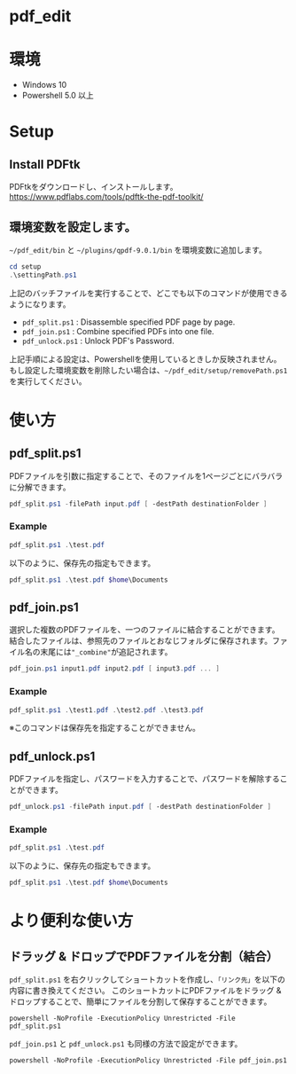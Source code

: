# pdf_edit

# 環境

- Windows 10
- Powershell 5.0 以上

# Setup

## Install PDFtk

PDFtkをダウンロードし、インストールします。
https://www.pdflabs.com/tools/pdftk-the-pdf-toolkit/

## 環境変数を設定します。

```~/pdf_edit/bin``` と ```~/plugins/qpdf-9.0.1/bin``` を環境変数に追加します。

```powershell
cd setup
.\settingPath.ps1
```

上記のバッチファイルを実行することで、どこでも以下のコマンドが使用できるようになります。

- ```pdf_split.ps1``` : Disassemble specified PDF page by page.
- ```pdf_join.ps1``` : Combine specified PDFs into one file.
- ```pdf_unlock.ps1``` : Unlock PDF's Password.

上記手順による設定は、Powershellを使用しているときしか反映されません。
もし設定した環境変数を削除したい場合は、```~/pdf_edit/setup/removePath.ps1``` を実行してください。

# 使い方

## pdf_split.ps1

PDFファイルを引数に指定することで、そのファイルを1ページごとにバラバラに分解できます。

```powershell
pdf_split.ps1 -filePath input.pdf [ -destPath destinationFolder ]
```

### Example

```powershell
pdf_split.ps1 .\test.pdf 
```

以下のように、保存先の指定もできます。

```powershell
pdf_split.ps1 .\test.pdf $home\Documents
```

## pdf_join.ps1

選択した複数のPDFファイルを、一つのファイルに結合することができます。
結合したファイルは、参照先のファイルとおなじフォルダに保存されます。ファイル名の末尾には```"_combine"```が追記されます。

```powershell
pdf_join.ps1 input1.pdf input2.pdf [ input3.pdf ... ]
```

### Example

```powershell
pdf_split.ps1 .\test1.pdf .\test2.pdf .\test3.pdf
```

※このコマンドは保存先を指定することができません。

## pdf_unlock.ps1

PDFファイルを指定し、パスワードを入力することで、パスワードを解除することができます。

```powershell
pdf_unlock.ps1 -filePath input.pdf [ -destPath destinationFolder ]
```

### Example

```powershell
pdf_split.ps1 .\test.pdf 
```

以下のように、保存先の指定もできます。

```powershell
pdf_split.ps1 .\test.pdf $home\Documents
```


# より便利な使い方

## ドラッグ & ドロップでPDFファイルを分割（結合）

```pdf_split.ps1``` を右クリックしてショートカットを作成し、```「リンク先」```を以下の内容に書き換えてください。
このショートカットにPDFファイルをドラッグ & ドロップすることで、簡単にファイルを分割して保存することができます。

```
powershell -NoProfile -ExecutionPolicy Unrestricted -File pdf_split.ps1
```

```pdf_join.ps1``` と ```pdf_unlock.ps1``` も同様の方法で設定ができます。

```
powershell -NoProfile -ExecutionPolicy Unrestricted -File pdf_join.ps1
```

